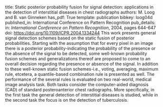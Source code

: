 title: Static posterior probability fusion for signal detection: applications in the detection of interstitial diseases in chest radiographs
authors: M. Loog and B. van Ginneken
has_pdf: True
template: publication
bibkey: loog04d
published_in: International Conference on Pattern Recognition
pub_details: in: <i>International Conference on Pattern Recognition</i>, 2004, pages 644-647
doi: https://doi.org/10.1109/ICPR.2004.1334244
This work presents general signal detection schemes based on the static fusion of posterior probabilities. Starting with the assumption that for every pixel in an image there is a posterior probability-indicating the probability of the presence or the absence of the signal to be detected, some well-known probability fusion schemes and generalizations thereof are proposed to come to an overall decision regarding the presence or absence of the signal. In addition to these well-known static fusion schemes-i.e., voting, averaging, maximum rule, etcetera, a quantile-based combination rule is presented as well. The performance of the several rules is evaluated on two real-world, medical image analysis task. Both tasks consider the computer-aided diagnosis (CAD) of standard posteroanterior chest radiographs. More specifically, in the first task the general detection of interstitial diseases is studied, while in the second task the focus is on the detection of tuberculosis.

